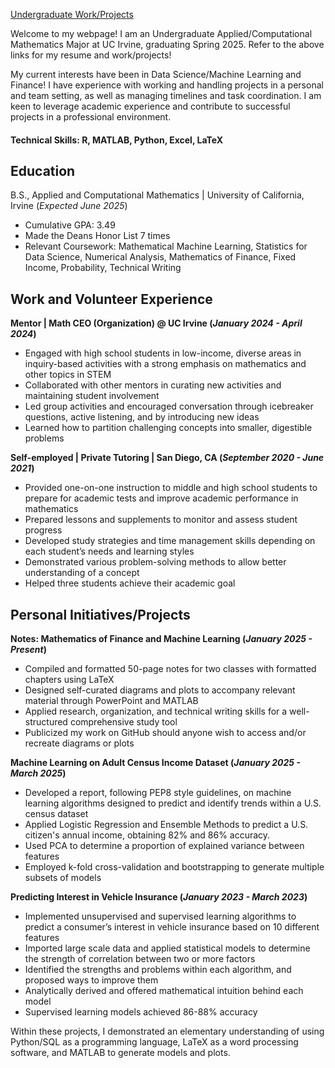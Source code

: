 [Undergraduate Work/Projects](https://ryangomberg.github.io/ryangomberg/Experience.html)     


Welcome to my webpage! I am an Undergraduate Applied/Computational Mathematics Major at UC Irvine, graduating Spring 2025. Refer to the above links for my resume and work/projects! 

My current interests have been in Data Science/Machine Learning and Finance! I have experience with working and handling projects in a personal and team setting, as well as managing timelines and task coordination. I am keen to leverage academic experience and contribute to successful projects in a professional environment.

#### Technical Skills: R, MATLAB, Python, Excel, LaTeX

## Education
B.S., Applied and Computational Mathematics | University of California, Irvine (_Expected June 2025_)
- Cumulative GPA: 3.49
- Made the Deans Honor List 7 times
- Relevant Coursework: Mathematical Machine Learning, Statistics for Data Science, Numerical Analysis, Mathematics of Finance, Fixed Income, Probability, Technical Writing
  
## Work and Volunteer Experience

**Mentor | Math CEO (Organization) @ UC Irvine (_January 2024 - April 2024_)**
- Engaged with high school students in low-income, diverse areas in inquiry-based activities with a strong emphasis on mathematics and other topics in STEM
- Collaborated with other mentors in curating new activities and maintaining student involvement
- Led group activities and encouraged conversation through icebreaker questions, active listening, and by introducing new ideas
- Learned how to partition challenging concepts into smaller, digestible problems

**Self-employed | Private Tutoring | San Diego, CA (_September 2020 - June 2021_)**
- Provided one-on-one instruction to middle and high school students to prepare for academic tests and improve academic performance in mathematics
- Prepared lessons and supplements to monitor and assess student progress
- Developed study strategies and time management skills depending on each student’s needs and learning styles
- Demonstrated various problem-solving methods to allow better understanding of a concept
- Helped three students achieve their academic goal

## Personal Initiatives/Projects
**Notes: Mathematics of Finance and Machine Learning (_January 2025 - Present_)**
- Compiled and formatted 50-page notes for two classes with formatted chapters using LaTeX
- Designed self-curated diagrams and plots to accompany relevant material through PowerPoint and MATLAB
- Applied research, organization, and technical writing skills for a well-structured comprehensive study tool
- Publicized my work on GitHub should anyone wish to access and/or recreate diagrams or plots

**Machine Learning on Adult Census Income Dataset (_January 2025 - March 2025_)**
- Developed a report, following PEP8 style guidelines, on machine learning algorithms designed to predict and identify trends within a U.S. census dataset
- Applied Logistic Regression and Ensemble Methods to predict a U.S. citizen's annual income, obtaining 82% and 86% accuracy.
- Used PCA to determine a proportion of explained variance between features
- Employed k-fold cross-validation and bootstrapping to generate multiple subsets of models

**Predicting Interest in Vehicle Insurance (_January 2023 - March 2023_)**
-	Implemented unsupervised and supervised learning algorithms to predict a consumer’s interest in vehicle insurance based on 10 different features
-	Imported large scale data and applied statistical models to determine the strength of correlation between two or more factors
-	Identified the strengths and problems within each algorithm, and proposed ways to improve them
-	Analytically derived and offered mathematical intuition behind each model
-	Supervised learning models achieved 86-88% accuracy

Within these projects, I demonstrated an elementary understanding of using Python/SQL as a programming language, LaTeX as a word processing software, and MATLAB to generate models and plots.
